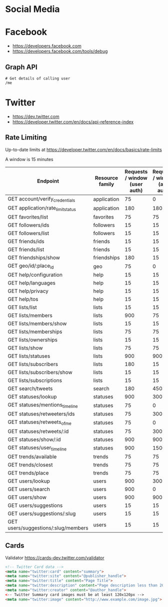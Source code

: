 # Social Media


# Facebook

- <https://developers.facebook.com>
- <https://developers.facebook.com/tools/debug>


## Graph API

```
# Get details of calling user
/me
```


# Twitter

- <https://dev.twitter.com>
- <https://developer.twitter.com/en/docs/api-reference-index>


## Rate Limiting

Up-to-date limits at <https://developer.twitter.com/en/docs/basics/rate-limits>

A window is 15 minutes

| Endpoint                                              | Resource family | Requests / window (user auth) | Requests / window (app auth) |
|----------------------------------------------------- |--------------- |----------------------------- |---------------------------- |
| GET account/verify<sub>credentials</sub>              | application     | 75                            | 0                            |
| GET application/rate<sub>limit</sub><sub>status</sub> | application     | 180                           | 180                          |
| GET favorites/list                                    | favorites       | 75                            | 75                           |
| GET followers/ids                                     | followers       | 15                            | 15                           |
| GET followers/list                                    | followers       | 15                            | 15                           |
| GET friends/ids                                       | friends         | 15                            | 15                           |
| GET friends/list                                      | friends         | 15                            | 15                           |
| GET friendships/show                                  | friendships     | 180                           | 15                           |
| GET geo/id/:place<sub>id</sub>                        | geo             | 75                            | 0                            |
| GET help/configuration                                | help            | 15                            | 15                           |
| GET help/languages                                    | help            | 15                            | 15                           |
| GET help/privacy                                      | help            | 15                            | 15                           |
| GET help/tos                                          | help            | 15                            | 15                           |
| GET lists/list                                        | lists           | 15                            | 15                           |
| GET lists/members                                     | lists           | 900                           | 75                           |
| GET lists/members/show                                | lists           | 15                            | 15                           |
| GET lists/memberships                                 | lists           | 75                            | 75                           |
| GET lists/ownerships                                  | lists           | 15                            | 15                           |
| GET lists/show                                        | lists           | 75                            | 75                           |
| GET lists/statuses                                    | lists           | 900                           | 900                          |
| GET lists/subscribers                                 | lists           | 180                           | 15                           |
| GET lists/subscribers/show                            | lists           | 15                            | 15                           |
| GET lists/subscriptions                               | lists           | 15                            | 15                           |
| GET search/tweets                                     | search          | 180                           | 450                          |
| GET statuses/lookup                                   | statuses        | 900                           | 300                          |
| GET statuses/mentions<sub>timeline</sub>              | statuses        | 75                            | 0                            |
| GET statuses/retweeters/ids                           | statuses        | 75                            | 300                          |
| GET statuses/retweets<sub>of</sub><sub>me</sub>       | statuses        | 75                            | 0                            |
| GET statuses/retweets/:id                             | statuses        | 75                            | 300                          |
| GET statuses/show/:id                                 | statuses        | 900                           | 900                          |
| GET statuses/user<sub>timeline</sub>                  | statuses        | 900                           | 1500                         |
| GET trends/available                                  | trends          | 75                            | 75                           |
| GET trends/closest                                    | trends          | 75                            | 75                           |
| GET trends/place                                      | trends          | 75                            | 75                           |
| GET users/lookup                                      | users           | 900                           | 300                          |
| GET users/search                                      | users           | 900                           | 0                            |
| GET users/show                                        | users           | 900                           | 900                          |
| GET users/suggestions                                 | users           | 15                            | 15                           |
| GET users/suggestions/:slug                           | users           | 15                            | 15                           |
| GET users/suggestions/:slug/members                   | users           | 15                            | 15                           |


## Cards

Validator <https://cards-dev.twitter.com/validator>

```html
<!-- Twitter Card data -->
<meta name="twitter:card" content="summary">
<meta name="twitter:site" content="@publisher_handle">
<meta name="twitter:title" content="Page Title">
<meta name="twitter:description" content="Page description less than 200 characters">
<meta name="twitter:creator" content="@author_handle">
<-- Twitter Summary card images must be at least 120x120px -->
<meta name="twitter:image" content="http://www.example.com/image.jpg">
```